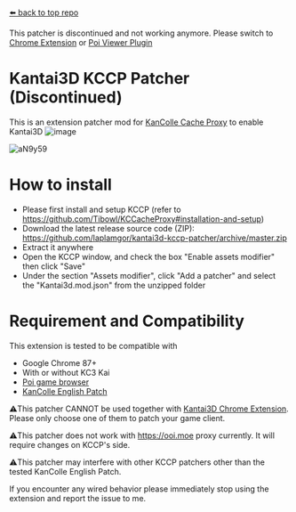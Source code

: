 [⬅️ back to top repo](https://github.com/laplamgor/kantai3d)

This patcher is discontinued and not working anymore. Please switch to [Chrome Extension](https://github.com/laplamgor/kantai3d-chrome-extension) or [Poi Viewer Plugin](https://github.com/laplamgor/kantai3d-poi-plugin)


# Kantai3D KCCP Patcher (Discontinued)
This is an extension patcher mod for [KanColle Cache Proxy](https://github.com/Tibowl/KCCacheProxy) to enable Kantai3D
![image](https://user-images.githubusercontent.com/11514317/146808319-2bb24a30-ab30-4fd9-b170-1c701e82d385.png)

![aN9y59](https://user-images.githubusercontent.com/11514317/97005328-de98ac00-1570-11eb-8ce1-35461f92fbe2.gif)



# How to install
* Please first install and setup KCCP (refer to https://github.com/Tibowl/KCCacheProxy#installation-and-setup)
* Download the latest release source code (ZIP): https://github.com/laplamgor/kantai3d-kccp-patcher/archive/master.zip
* Extract it anywhere
* Open the KCCP window, and check the box "Enable assets modifier" then click "Save"
* Under the section "Assets modifier", click "Add a patcher" and select the "Kantai3d.mod.json" from the unzipped folder


# Requirement and Compatibility
This extension is tested to be compatible with
* Google Chrome 87+
* With or without KC3 Kai
* [Poi game browser](https://github.com/poooi/poi)
* [KanColle English Patch](https://github.com/InochiPM/KanColle-English-Patch-KCCP)

⚠️This patcher CANNOT be used together with [Kantai3D Chrome Extension](https://github.com/laplamgor/kantai3d-chrome-extension). 
Please only choose one of them to patch your game client.

⚠️This patcher does not work with https://ooi.moe proxy currently. It will require changes on KCCP's side.

⚠️This patcher may interfere with other KCCP patchers other than the tested KanColle English Patch.

If you encounter any wired behavior please immediately stop using the extension and report the issue to me.

